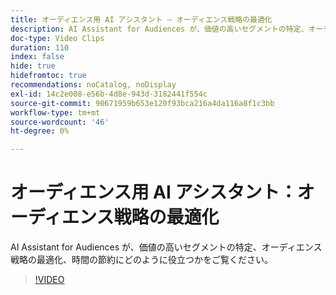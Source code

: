 ```yaml
---
title: オーディエンス用 AI アシスタント – オーディエンス戦略の最適化
description: AI Assistant for Audiences が、価値の高いセグメントの特定、オーディエンス戦略の最適化、時間の節約にどのように役立つかをご覧ください。
doc-type: Video Clips
duration: 110
index: false
hide: true
hidefromtoc: true
recommendations: noCatalog, noDisplay
exl-id: 14c2e008-e56b-4d8e-943d-3182441f554c
source-git-commit: 90671959b653e120f93bca216a4da116a8f1c3bb
workflow-type: tm+mt
source-wordcount: '46'
ht-degree: 0%

---
```


# オーディエンス用 AI アシスタント：オーディエンス戦略の最適化

AI Assistant for Audiences が、価値の高いセグメントの特定、オーディエンス戦略の最適化、時間の節約にどのように役立つかをご覧ください。

<!-- 62_S508_3442517_109_ai-assistant-for-audiences-optimizing-audience-strategies -->
>[!VIDEO](https://video.tv.adobe.com/v/3459661/?learn=on&enablevpops=true&captions=jpn)
